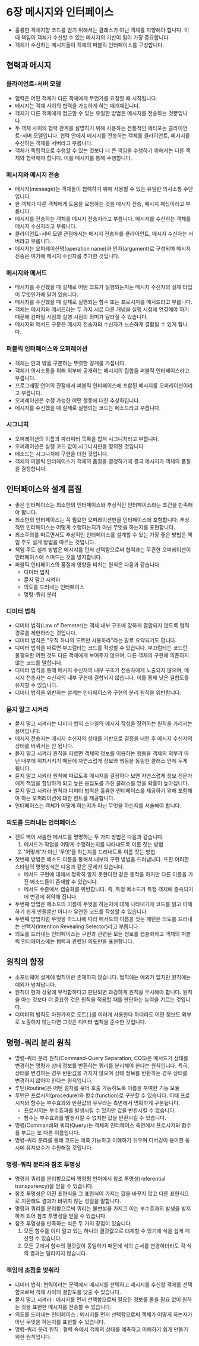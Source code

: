 # 6장 메시지와 인터페이스

* 훌륭한 객체지향 코드를 얻기 위해서는 클래스가 아닌 객체를 지향해야 합니다. 이때 책임이 객체가 수신할 수 있는 메시지의 기반이 됨이 가장 중요합니다.
* 객체가 수신하는 메시지들이 객체의 퍼블릭 인터페이스를 구성합니다.

## 협력과 메시지

### 클라이언트-서버 모델

* 협력은 어떤 객체가 다른 객체에게 무언가를 요청할 때 시작됩니다.
* 메시지는 객체 사이의 협력을 가능하게 하는 매개체입니다.
* 객체가 다른 객체에게 접근할 수 있는 유일한 방법은 메시지를 전송하는 것뿐입니다.
* 두 객체 사이의 협력 관계를 설명하기 위해 사용하는 전통적인 메타포는 클라이언트-서버 모델입니다. 
협력 안에서 메시지를 전송하는 객체를 클라이언트, 메시지를 수신하는 객체를 서버라고 부릅니다.
* 객체가 독립적으로 수행할 수 있는 것보다 더 큰 책임을 수행하기 위해서는 다른 객체와 협력해야 합니다. 이를 메시지를 통해 수행합니다.

### 메시지와 메시지 전송

* 메시지(message)는 객체들이 협력하기 위해 사용할 수 있는 유일한 의사소통 수단입니다.
* 한 객체가 다른 객체에게 도움을 요청하는 것을 메시지 전송, 메시지 패싱이라고 부릅니다. 
* 메시지를 전송하는 객체를 메시지 전송자라고 부릅니다. 메시지를 수신하는 객체를 메시지 수신자라고 부릅니다.
* 클라이언트-서버 모델 관점에서는 메시지 전송자를 클라이언트, 메시지 수신자는 서버라고 부릅니다.
* 메시지는 오퍼레이션명(operation name)과 인자(argument)로 구성되며 메시지 전송은 여기에 메시지 수신자를 추가한 것입니다.

### 메시지와 메서드

* 메시지를 수신했을 때 실제로 어떤 코드가 실행되는지는 메시지 수신자의 실제 타입이 무엇인가에 달려 있습니다.
* 메시지를 수신했을 때 실제로 실행되는 함수 또는 프로시저를 메서드라고 부릅니다.
* 객체는 메시지와 메서드라는 두 가지 서로 다른 개념을 실행 시점에 연결해야 하기 때문에 컴파일 시점과 실행 시점의 의미가 달라질 수 있습니다.
* 메시지와 메서드 구분은 메시지 전송자와 수신자가 느슨하게 결합될 수 있게 합니다.

### 퍼블릭 인터페이스와 오퍼레이션

* 객체는 안과 밖을 구분하는 뚜렷한 경계를 가집니다. 
* 객체가 의사소통을 위해 외부에 공개하는 메시지의 집합을 퍼블릭 인터페이스라고 부릅니다.
* 프로그래밍 언어의 관점에서 퍼블릭 인터페이스에 포함된 메시지를 오퍼레이션이라고 부릅니다.
* 오퍼레이션은 수행 가능한 어떤 행동에 대한 추상화입니다.
* 메시지를 수신했을 때 실제로 실행되는 코드는 메소드라고 부릅니다.

### 시그니처

* 오퍼레이션의 이름과 파라미터 목록을 합쳐 시그니처라고 부릅니다.
* 오퍼레이션은 실행 코드 없이 시그니처만을 정의한 것입니다.
* 메소드는 시그니처에 구현을 더한 것입니다.
* 객체의 퍼블릭 인터페이스가 객체의 품질을 결정하기에 결국 메시지가 객체의 품질을 결정합니다.

## 인터페이스와 설계 품질

* 좋은 인터페이스는 최소한의 인터페이스와 추상적인 인터페이스라는 조건을 만족해야 합니다.
* 최소한의 인터페이스는 꼭 필요한 오퍼레이션만을 인터페이스에 포함합니다. 추상적인 인터페이스는 어떻게 수행하는지가 아닌 무엇을 하는지를 표현합니다.
* 최소주의를 따르면서도 추상적인 인터페이스를 설계할 수 있는 가장 좋은 방법은 책임 주도 설계 방법을 따르는 것입니다.
* 책임 주도 설계 방법은 메시지를 먼저 선택함으로써 협력과는 무관한 오퍼레이션이 인터페이스에 스며드는 것을 방지합니다.
* 퍼블릭 인터페이스의 품질에 영향을 미치는 원칙은 다음과 같습니다.
  * 디미터 법칙
  * 묻지 말고 시켜라
  * 의도를 드러내는 인터페이스
  * 명령-쿼리 분리

### 디미터 법칙

* 디미터 법칙(Law of Demeter)는 객체 내부 구조에 강하게 결합되지 않도록 협력 경로를 제한하라는 것입니다.
* 디미터 법칙은 "오직 하나의 도트만 사용하라"라는 말로 요약되기도 합니다.
* 디미터 법칙을 따르면 부끄럼타는 코드를 작성할 수 있습니다. 부끄럼타는 코드란 불필요한 어떤 것도 다른 객체에게 보여주지 않으며, 다른 객체의 구현에 의존하지 않는 코드를 말합니다.
* 디미터 법칙을 통해 메시지 수신자의 내부 구조가 전송자에게 노출되지 않으며, 메시지 전송자는 수신자의 내부 구현에 결합되지 않습니다. 이를 통해 낮은 결합도를 유지할 수 있습니다.
* 디미터 법칙을 위반하는 설계는 인터페이스와 구현의 분리 원칙을 위반합니다.

### 묻지 말고 시켜라

* 묻지 말고 시켜라는 디미터 법칙 스타일의 메시지 작성을 장려하는 원칙을 가리키는 용어입니다.
* 메시지 전송자는 메시지 수신자의 상태를 기반으로 결정을 내린 후 메시지 수신자의 상태를 바꿔서는 안 됩니다.
* 묻지 말고 시켜라 원칙을 따르면 객체의 정보를 이용하는 행동을 객체의 외부가 아닌 내부에 위치시키기 때문에 자연스럽게 정보와 행동을 동일한 클래스 안에 두게 됩니다.
* 묻지 말고 시켜라 원칙에 따르도록 메시지를 결정하다 보면 자연스럽게 정보 전문가에게 책임을 할당하게 되고 높은 응집도를 가진 클래스를 얻을 확률이 높아집니다.
* 묻지 말고 시켜라 원칙과 디미터 법칙은 훌륭한 인터페이스를 제공하기 위해 포함해야 하는 오퍼레이션에 대한 힌트를 제공합니다.
* 인터페이스는 객체가 어떻게 하는지가 아닌 무엇을 하는지를 서술해야 합니다.

### 의도를 드러내는 인터페이스

* 켄트 백이 서술한 메서드를 명명하는 두 가지 방법은 다음과 같습니다.
  1. 메서드가 작업을 어떻게 수행하는지를 나타내도록 이름 짓는 방법
  2. '어떻게'가 아닌 '무엇'을 하는지를 드러내도록 이름 짓는 방법
* 첫번째 방법은 메소드 이름을 통해서 내부의 구현 방법을 드러냅니다. 또한 이러한 스타일의 명명방식은 다음과 같은 문제가 있습니다.
  * 메서드 구현에 대해서 정확히 알지 못한다면 같은 동작을 하지만 다른 이름을 가진 메소드들이 존재할 수 있습니다.
  * 메서드 수준에서 캡슐화를 위반합니다. 즉, 특정 메소드가 특정 객체에 종속되기에 변경에 취약해 집니다.
* 두번째 방법은 메소드의 이름이 무엇을 하는지에 대해 나타내기에 코드를 읽고 이해하기 쉽게 만들뿐만 아니라 유연한 코드를 작성할 수 있습니다.
* 두번째 방법처럼 무엇을 하느냐에 따라 메서드의 이름을 짓는 패턴은 의도를 드러내는 선택자(Intention Revealing Selector)라고 부릅니다.
* 의도를 드러내는 인터페이스는 구현과 관련된 모든 정보를 캡슐화하고 객체의 퍼블릭 인터페이스에는 협력과 관련된 의도만을 표현합니다.

## 원칙의 함정

* 소프트웨어 설계에 법칙이란 존재하지 않습니다. 법칙에는 예외가 없지만 원칙에는 예외가 넘쳐납니다.
* 원칙이 현재 상황에 부적합하다고 판단되면 과감하게 원칙을 무시해야 합니다. 원칙을 아는 것보다 더 중요한 것은 원칙을 적용할 때를 판단하는 능력을 기르는 것입니다.
* 디미터의 법칙도 마찬가지로 도트(.)를 여러개 사용한다 하더라도 어떤 정보도 외부로 노출하지 않는다면 그것은 디미터 법칙을 준수한 것입니다.

## 명령-쿼리 분리 원칙

* 명령-쿼리 분리 원칙(Command-Query Separation, CQS)은 메서드가 상태를 변경하는 명령과 상태 정보를 반환하는 쿼리를 분리해야 한다는 원칙입니다.
특히, 상태를 변경하는 경우 반환값을 가지지 않으며 상태 정보를 반환하는 경우 상태를 변경하지 않아야 한다는 원칙입니다.
* 루틴(Routine)은 어떤 절차를 묶어 호출 가능하도록 이름을 부여한 기능 모듈
* 루틴은 프로시저(procedure)와 함수(function)로 구분할 수 있습니다. 이때 프로시저와 함수는 부수효과와 반환값의 유무라는 측면에서 명확하게 구분됩니다.
  * 프로시저는 부수효과를 발생시킬 수 있지만 값을 반환시킬 수 없습니다.
  * 함수는 부수효과를 발생시킬 수 없지만 값을 반환시킬 수 있습니다.
* 명령(Command)와 쿼리(Query)는 객체의 인터페이스 측면에서 프로시저와 함수를 부르는 또 다른 이름입니다.
* 명령-쿼리 분리를 통해 코드는 예측 가능하고 이해하기 쉬우며 디버깅이 용이한 동시에 유지보수가 수원해질 것입니다.

### 명령-쿼리 분리와 참조 투명성

* 명령과 쿼리를 분리함으로써 명령형 언어에서 참조 투명성(referential transparency)을 얻을 수 있습니다.
* 참조 투명성은 어떤 표현식을 그 표현식이 가지는 값을 바꾸지 않고 다른 표현식으로 치환해도 결과가 바뀌지 않는 성질을 말합니다.
* 명령과 쿼리를 분리함으로써 쿼리는 불변성을 가지고 이는 부수효과의 발생을 방지하게 되어 참조 투명성을 얻을 수 있습니다.
* 참조 투명성을 만족하는 식은 두 가지 장점이 있습니다.
  1. 모든 함수를 이미 알고 있는 하나의 결괏값으로 대체할 수 있기에 식을 쉽게 계산할 수 있습니다.
  2. 모든 곳에서 함수의 결괏값이 동일하기 때문에 식의 순서를 변경하더라도 각 식의 결과는 달라지지 않습니다.

### 책임에 초점을 맞춰라

* 디미터 법칙: 협력이라는 문맥에서 메시지를 선택하고 메시지를 수신할 객체를 선택함으로써 객체 사이의 결합도를 낮출 수 있습니다.
* 묻지 말고 시켜라 : 메시지를 먼저 선택함으로써 필요한 정보를 물을 필요 없이 원하는 것을 표현한 메시지를 전송할 수 있습니다.
* 의도를 드러내는 인터페이스 : 메시지를 먼저 선택함으로써 객체가 어떻게 하는지가 아닌 무엇을 하는지를 표현할 수 있습니다.
* 명령-쿼리 분리 원칙 : 협력 속에서 객체의 상태를 예측하고 이해하기 쉽게 만들기 위한 원칙입니다.

